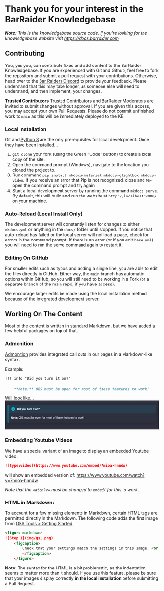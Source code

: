 # Thank you for your interest in the BarRaider Knowledgebase

***Note:** This is the knowledgebase source code. If you're looking for the knowledgebase website visit https://docs.barraider.com*

## Contributing
You, yes you, can contribute fixes and add content to the BarRaider Knowledgebase.  If you are experienced with Git and Github, feel free to fork the repository and submit a pull request with your contributions.  Otherwise, head over to the [Bar Raiders Discord](http://discord.barraider.com) to provide your feedback.  Please understand that this may take longer, as someone else will need to understand, and then implement, your changes.

**Trusted Contributors**
Trusted Contributors and BarRaider Moderators are invited to submit changes without approval.  If you are given this access, you may accept your own Pull Requests. Please do not commit unfinished work to `main` as this will be immediately deployed to the KB.  

### Local Installation
Git and [Python 3](https://www.python.org/downloads/windows/) are the only prerequisites for local development.  Once they have been installed...

1. `git clone` your fork (using the Green "Code" button) to create a local copy of the site.
2. Open the command prompt (Windows), navigate to the location you cloned the project to.
3. Run command `pip install mkdocs-material mkdocs-glightbox mkdocs-video`. If you receive an error that Pip is not recognized, close and re-open the command prompt and try again
4. Start a local development server by running the command `mkdocs serve`.  By default, this will build and run the website at `http://localhost:8000/` on your machine.

### Auto-Reload (Local Install Only)
The development server will constantly listen for changes to either `mkdocs.yml` or anything in the `docs/` folder until stopped.  If you notice that auto-reload has failed or the local server will not load a page, check for errors in the command prompt.  If there is an error (or if you edit `base.yml`) you will need to run the serve command again to restart it.

### Editing On GitHub
For smaller edits such as typos and adding a single line, you are able to edit the files directly in GitHub.  Either way, the `main` branch has automatic options within GitHub, so you will still need to be working in a Fork (or a separate branch of the main repo, if you have access).

We encourage larger edits be made using the local installation method because of the integrated development server.

## Working On The Content
Most of the content is written in standard Markdown, but we have added a few helpful packages on top of that.

### Admonition
[Admonition](https://squidfunk.github.io/mkdocs-material/reference/admonitions/#usage) provides integrated call outs in our pages in a Markdown-like syntax.

Example:
```markdown
!!! info "Did you turn it on?"

    **Note:** OBS must be open for most of these features to work!
```
Will look like...
![Admonition Example](docs/img/admonition-example.jpg)

### Embedding Youtube Videos
We have a special variant of an image to display an embedded Youtube video.  

```markdown
![type:video](https://www.youtube.com/embed/7mioa-hnndw)
```
will show an embedded version of: https://www.youtube.com/watch?v=7mioa-hnndw

*Note that the `watch?v=` must be changed to `embed/` for this to work.*

### HTML in Markdown:
To account for a few missing elements in Markdown, certain HTML tags are permitted directly in the Markdown.  The following code adds the first image from [OBS Tools > Getting Started](https://cyberlightdev.github.io/barraider-kb/obs-tools/getting-started/)

```markdown
<figure markdown>
![Step 1](img/gs1.png)
    <figcaption>
        Check that your settings match the settings in this image. <br /><strong>Set your own password.</strong>
        </figcaption>
    </figure>
```
**Note:** The syntax for the HTML is a bit problematic, as the indentation seems to matter more than it should.  If you use this feature, please be sure that your images display correctly **in the local installation** before submitting a Pull Request.
